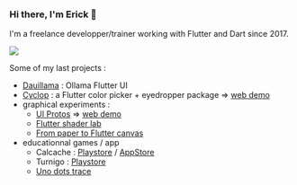 ### Hi there, I'm Erick 👋

I'm a freelance developper/trainer working with Flutter and Dart since 2017.

<img  src="https://github-readme-stats.vercel.app/api?username=rxlabz&show_icons=true&count_private=true&include_all_commits=false&hide_border=true&theme=github_dark_dimmed">

Some of my last projects :  
- [Dauillama](https://github.com/rxlabz/dauillama) : Ollama Flutter UI
- [Cyclop](https://github.com/rxlabz/cyclop) : a Flutter color picker + eyedropper package => [web demo](https://rxlabz.github.io/cyclop/)
- graphical experiments :
  - [UI Protos](https://github.com/rxlabz/flutter_ui_protos) => [web demo](http://rxlabz.github.io/flutter_ui_protos/thermo_ui/#/)
  - [Flutter shader lab](https://github.com/rxlabz/flutter_shaders_gallery)
  - [From paper to Flutter canvas](https://dev.to/rx_labz/generative-animations-with-dart-and-flutter-m14)
- educationnal games / app 
  - Calcache : [Playstore](https://play.google.com/store/apps/details?id=bz.rxla.calcache) / [AppStore](https://apps.apple.com/fr/app/calcache-opérations-mêlées/id1529890772)
  - Turnigo : [Playstore](https://play.google.com/store/apps/details?id=bz.rxla.turnii&hl=fr)
  - [Uno dots trace](https://github.com/rxlabz/uno-dots-trace)

<!--
**rxlabz/rxlabz** is a ✨ _special_ ✨ repository because its `README.md` (this file) appears on your GitHub profile.

Here are some ideas to get you started:

- 🔭 I’m currently working on ...
- 🌱 I’m currently learning ...
- 👯 I’m looking to collaborate on ...
- 🤔 I’m looking for help with ...
- 💬 Ask me about ...
- 📫 How to reach me: ...
- 😄 Pronouns: ...
- ⚡ Fun fact: ...
-->

